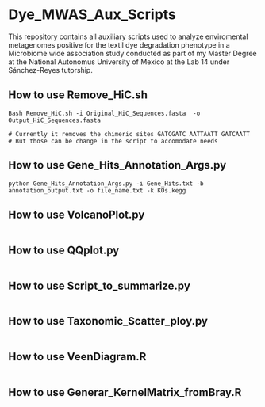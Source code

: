 # Dye_MWAS_Aux_Scripts
This repository contains all auxiliary scripts used to analyze enviromental metagenomes positive for the textil dye degradation phenotype in a Microbiome wide association study conducted as part of my Master Degree at the National Autonomus University of Mexico at the Lab 14 under Sánchez-Reyes tutorship.

## How to use Remove_HiC.sh
```
Bash Remove_HiC.sh -i Original_HiC_Sequences.fasta  -o Output_HiC_Sequences.fasta

# Currently it removes the chimeric sites GATCGATC AATTAATT GATCAATT
# But those can be change in the script to accomodate needs
```
## How to use Gene_Hits_Annotation_Args.py
```
python Gene_Hits_Annotation_Args.py -i Gene_Hits.txt -b annotation_output.txt -o file_name.txt -k KOs.kegg 
```
## How to use VolcanoPlot.py
```
```
## How to use QQplot.py
```
```
## How to use Script_to_summarize.py
```
```
## How to use Taxonomic_Scatter_ploy.py
```
```
## How to use VeenDiagram.R
```
```
## How to use Generar_KernelMatrix_fromBray.R
```
```
